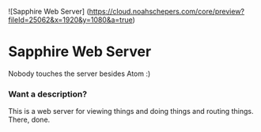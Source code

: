 ![Sapphire Web Server]
(https://cloud.noahschepers.com/core/preview?fileId=25062&x=1920&y=1080&a=true)

# Sapphire Web Server

Nobody touches the server besides Atom :)

### Want a description?

This is a web server for viewing things and doing things and routing things. There, done.